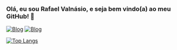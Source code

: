 ### Olá, eu sou Rafael Valnásio, e seja bem vindo(a) ao meu GitHub! 👋

[![Blog](https://img.shields.io/badge/Instagram-E4405F?style=for-the-badge&logo=instagram&logoColor=white)](https://www.instagram.com/lav.pamponet)
[![Blog](https://img.shields.io/badge/LinkedIn-0077B5?style=for-the-badge&logo=linkedin&logoColor=white)](https://www.linkedin.com/in/laviniapamponet/)

[![Top Langs](https://github-readme-stats.vercel.app/api/top-langs/?username=LaviniaPamponet&layout=donut&theme=dark)](https://github.com/anuraghazra/github-readme-stats)
